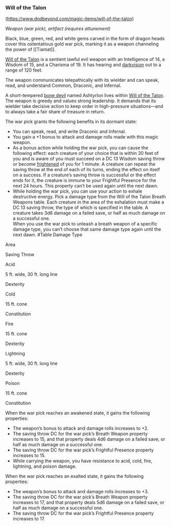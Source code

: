 ### Will of the Talon
(https://www.dndbeyond.com/magic-items/will-of-the-talon)

_Weapon (war pick), artifact (requires attunement)_

Black, blue, green, red, and white gems carved in the form of dragon heads cover this ostentatious gold war pick, marking it as a weapon channeling the power of [[Tiamat]].

[Will of the Talon](https://www.dndbeyond.com/magic-items/will-of-the-talon) is a sentient lawful evil weapon with an Intelligence of 14, a Wisdom of 15, and a Charisma of 19. It has hearing and [darkvision](https://www.dndbeyond.com/compendium/rules/basic-rules/monsters#Darkvision) out to a range of 120 feet.

The weapon communicates telepathically with its wielder and can speak, read, and understand Common, Draconic, and Infernal.

A short-tempered [bone devil](https://www.dndbeyond.com/monsters/bone-devil) named Ashtyrlon lives within [Will of the Talon](https://www.dndbeyond.com/magic-items/will-of-the-talon). The weapon is greedy and values strong leadership. It demands that its wielder take decisive action to keep order in high-pressure situations—and to always take a fair share of treasure in return.

The war pick grants the following benefits in its dormant state:

-   You can speak, read, and write Draconic and Infernal.
-   You gain a +1 bonus to attack and damage rolls made with this magic weapon.
-   As a bonus action while holding the war pick, you can cause the following effect: each creature of your choice that is within 30 feet of you and is aware of you must succeed on a DC 13 Wisdom saving throw or become [frightened](https://www.dndbeyond.com/compendium/rules/basic-rules/appendix-a-conditions#Frightened) of you for 1 minute. A creature can repeat the saving throw at the end of each of its turns, ending the effect on itself on a success. If a creature’s saving throw is successful or the effect ends for it, the creature is immune to your Frightful Presence for the next 24 hours. This property can’t be used again until the next dawn.
-   While holding the war pick, you can use your action to exhale destructive energy. Pick a damage type from the Will of the Talon Breath Weapons table. Each creature in the area of the exhalation must make a DC 13 saving throw, the type of which is specified in the table. A creature takes 3d6 damage on a failed save, or half as much damage on a successful one.  
    When you use the war pick to unleash a breath weapon of a specific damage type, you can’t choose that same damage type again until the next dawn.
#Table 
Damage Type

Area

Saving Throw

Acid

5 ft. wide, 30 ft. long line

Dexterity

Cold

15 ft. cone

Constitution

Fire

15 ft. cone

Dexterity

Lightning

5 ft. wide, 30 ft. long line

Dexterity

Poison

15 ft. cone

Constitution

When the war pick reaches an awakened state, it gains the following properties:

-   The weapon’s bonus to attack and damage rolls increases to +2.
-   The saving throw DC for the war pick’s Breath Weapon property increases to 15, and that property deals 4d6 damage on a failed save, or half as much damage on a successful one.
-   The saving throw DC for the war pick’s Frightful Presence property increases to 15.
-   While carrying the weapon, you have resistance to acid, cold, fire, lightning, and poison damage.

When the war pick reaches an exalted state, it gains the following properties:

-   The weapon’s bonus to attack and damage rolls increases to +3.
-   The saving throw DC for the war pick’s Breath Weapon property increases to 17, and that property deals 5d6 damage on a failed save, or half as much damage on a successful one.
-   The saving throw DC for the war pick’s Frightful Presence property increases to 17.